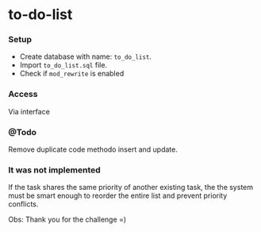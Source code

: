 # to-do-list

### Setup
* Create database with name: ``to_do_list``.
* Import ``to_do_list.sql`` file.
* Check if ``mod_rewrite`` is enabled

### Access
Via interface

### @Todo
Remove duplicate code methodo insert and update.

### It was not implemented
If the task shares the same priority of another existing task, the the system must be smart enough to reorder the entire list and prevent priority conflicts.

Obs: Thank you for the challenge =)
